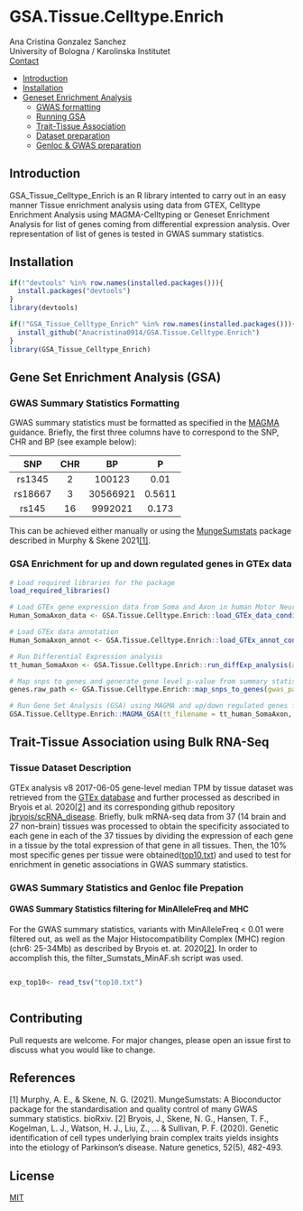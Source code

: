 # GSA.Tissue.Celltype.Enrich

Ana Cristina Gonzalez Sanchez<br/>
University of Bologna / Karolinska Institutet<br/>
[Contact](mailto:ana.gonzalezsanchez@studio.unibo.it)
 
- [Introduction](#introduction)
- [Installation](#installation)
- [Geneset Enrichment Analysis](#Gene-Set-Enrichment-Analysis-(GSA))
	- [GWAS formatting](#GWAS-Summary-Statistics-Formatting)
	- [Running GSA](#GSA-Enrichment-for-up-and-down-regulated-genes-in-GTEx-data)
	- [Trait-Tissue Association](#Trait-Tissue-Association-using-Bulk-RNA-Seq)
	- [Dataset preparation](#Tissue-Dataset-Preparation)
	- [Genloc & GWAS preparation](#GWAS-Summary-Statistics-and-Genloc-file-Prepation)
## Introduction
GSA_Tissue_Celltype_Enrich is an R library intented to carry out in an easy manner Tissue enrichment analysis using data from GTEX, Celltype Enrichment Analysis using MAGMA-Celltyping or Geneset Enrichment Analysis for list of genes coming from differential expression analysis. Over representation of list of genes is tested in GWAS summary statistics. 

## Installation
``` R
if(!"devtools" %in% row.names(installed.packages())){
  install.packages("devtools")
}
library(devtools)

if(!"GSA_Tissue_Celltype_Enrich" %in% row.names(installed.packages())){
  install_github("Anacristina0914/GSA.Tissue.Celltype.Enrich")
}
library(GSA_Tissue_Celltype_Enrich) 
```

## Gene Set Enrichment Analysis (GSA)

### GWAS Summary Statistics Formatting
GWAS summary statistics must be formatted as specified in the [MAGMA](https://ctg.cncr.nl/software/MAGMA/doc/manual_v1.09.pdf) guidance. Briefly, the first three columns have to correspond to the SNP, CHR and BP (see example below):

|SNP |CHR |BP |P |
|:-:|:-:|:-:|:-:|
|rs1345 |2 |100123 |0.01 |
|rs18667 |3 |30566921 |0.5611 |
|rs145 |16 |9992021 |0.173 |

This can be achieved either manually or using the [MungeSumstats](https://github.com/neurogenomics/MungeSumstats) package described in Murphy & Skene 2021[[1]](#1).

### GSA Enrichment for up and down regulated genes in GTEx data
``` R
# Load required libraries for the package
load_required_libraries()

# Load GTEx gene expression data from Soma and Axon in human Motor Neurons. Only controls are loaded (Ctrl*).  
Human_SomaAxon_data <- GSA.Tissue.Celltype.Enrich::load_GTEx_data_conditional(path = "/Soma_Axon_RNA-Seq/GSE121069_GEO_rpkms_human.txt",pattern = "Ctrl*",sep = "\t")

# Load GTEx data annotation
Human_SomaAxon_annot <- GSA.Tissue.Celltype.Enrich::load_GTEx_annot_conditional(path = "/Soma_Axon_RNA-Seq/", data = Human_SomaAxon_data, data_type = "Soma-Axon")

# Run Differential Expression analysis 
tt_human_SomaAxon <- GSA.Tissue.Celltype.Enrich::run_diffExp_analysis(annot = Human_SomaAxon_annot, data = Human_SomaAxon_data, expr_path = "/Soma_Axon_RNA-Seq/", analysis_type = "D_Soma-Axon", species = "human")

# Map snps to genes and generate gene level p-value from summary statistics
genes.raw_path <- GSA.Tissue.Celltype.Enrich::map_snps_to_genes(gwas_path = "/ALS_sumstats.txt", N=NULL, genloc_filepath = "/genloc_files/NCBI37.3.gene.loc", genome_ref_path = "/g1000/g1000_eur",analysis_type = "D_Soma-Axon", species = "human")

# Run Gene Set Analysis (GSA) using MAGMA and up/down regulated genes from expression data and GWAS summary statistics.
GSA.Tissue.Celltype.Enrich::MAGMA_GSA(tt_filename = tt_human_SomaAxon, analysis_type = "D_Soma-Axon", genes.raw_path = genes.raw_path, species = "human", gene_n = 250)
```
## Trait-Tissue Association using Bulk RNA-Seq
### Tissue Dataset Description
GTEx analysis v8 2017-06-05 gene-level median TPM by tissue dataset was retrieved from the [GTEx database](https://gtexportal.org/home/datasets) and further processed as described in Bryois et al. 2020[[2]](#2) and its corresponding github repository [jbryois/scRNA_disease](https://github.com/jbryois/scRNA_disease/blob/master/Code_Paper/Code_GTEx/get_GTEx_input.md). Briefly, bulk mRNA-seq data from 37 (14 brain and 27 non-brain) tissues was processed to obtain the specificity associated to each gene in each of the 37 tissues by dividing the expression of each gene in a tissue by the total expression of that gene in all tissues. Then, the 10% most specific genes per tissue were obtained([top10.txt](https://github.com/jbryois/scRNA_disease/blob/master/Code_Paper/Code_GTEx/MAGMA/top10.txt)) and used to test for enrichment in genetic associations in GWAS summary statistics.

### GWAS Summary Statistics and Genloc file Prepation
#### GWAS Summary Statistics filtering for MinAlleleFreq and MHC
For the GWAS summary statistics, variants with MinAlleleFreq < 0.01 were filtered out, as well as the Major Histocompatibility Complex (MHC) region (chr6: 25-34Mb) as described by Bryois et. at. 2020[[2]](#2). In order to accomplish this, the filter_Sumstats_MinAF.sh script was used.  

``` bash

```
  
``` R
exp_top10<- read_tsv("top10.txt")



```

## Contributing
Pull requests are welcome. For major changes, please open an issue first to discuss what you would like to change.

## References
<a id="1">[1]</a>
Murphy, A. E., & Skene, N. G. (2021). MungeSumstats: A Bioconductor package for the standardisation and quality control of many GWAS summary statistics. bioRxiv.
<a id="2">[2]</a> 
Bryois, J., Skene, N. G., Hansen, T. F., Kogelman, L. J., Watson, H. J., Liu, Z., ... & Sullivan, P. F. (2020). Genetic identification of cell types underlying brain complex traits yields insights into the etiology of Parkinson’s disease. Nature genetics, 52(5), 482-493.


## License
[MIT](https://choosealicense.com/licenses/mit/)
